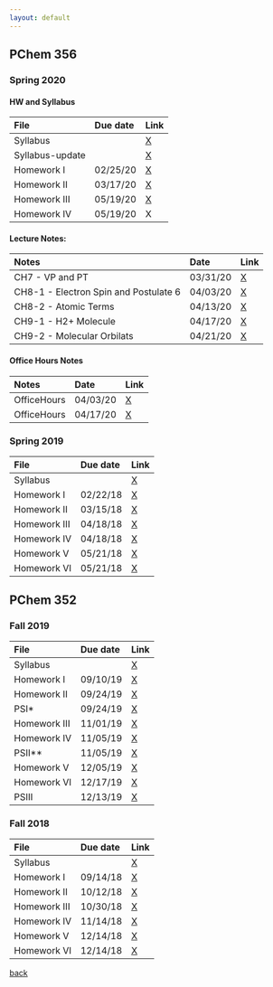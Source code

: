 ```yaml
---
layout: default
---
```


## PChem 356

### Spring 2020

#### HW and Syllabus

| File         | Due date          | Link  | 
|:-------------|:------------------|:------|
| Syllabus     |                   | [X](./assets/Courses/PChem_356_S20/Syllabus.pdf)    |
| Syllabus-update     |            | [X](./assets/Courses/PChem_356_S20/Syllabus-update.pdf)    |
| Homework I   | 02/25/20          | [X](./assets/Courses/PChem_356_S20/HW1.pdf)         |    
| Homework II  | 03/17/20          | [X](./assets/Courses/PChem_356_S20/HW2.pdf)         |
| Homework III | 05/19/20          | [X](./assets/Courses/PChem_356_S20/HW3.pdf)         |           |
| Homework IV  | 05/19/20          | X           |


#### Lecture Notes:


| Notes        | Date              | Link  | 
|:-------------|:------------------|:------|
| CH7 -   VP and PT                                     | 03/31/20   | [X](./assets/Courses/PChem_356_S20/CH7-notes.pdf)    |
| CH8-1 - Electron Spin and Postulate 6                 | 04/03/20   | [X](./assets/Courses/PChem_356_S20/CH8-1-notes.pdf)    |
| CH8-2 - Atomic Terms                                  | 04/13/20   | [X](./assets/Courses/PChem_356_S20/CH8-2-notes.pdf)    |
| CH9-1 - H2+ Molecule                                  | 04/17/20   | [X](./assets/Courses/PChem_356_S20/CH9-1-notes.pdf)    |
| CH9-2 - Molecular Orbilats                            | 04/21/20   | [X](./assets/Courses/PChem_356_S20/CH9-2-notes.pdf)    |

#### Office Hours Notes

| Notes        | Date              | Link  | 
|:-------------|:------------------|:------|
| OfficeHours          |    04/03/20       | [X](./assets/Courses/PChem_356_S20/OH-1.pdf)    |
| OfficeHours          |    04/17/20       | [X](./assets/Courses/PChem_356_S20/OH-2.pdf)    |

### Spring 2019

| File         | Due date          | Link  | 
|:-------------|:------------------|:------|
| Syllabus     |                   | [X](./assets/Courses/PChem_356_S19/Syllabus.pdf)      |
| Homework I   | 02/22/18          | [X](./assets/Courses/PChem_356_S19/HW1.pdf)     |
| Homework II  | 03/15/18          | [X](./assets/Courses/PChem_356_S19/HW2.pdf)     |
| Homework III | 04/18/18          | [X](./assets/Courses/PChem_356_S19/HW3.pdf)     |
| Homework IV  | 04/18/18          | [X](./assets/Courses/PChem_356_S19/HW4.pdf)   |
| Homework V   | 05/21/18          | [X](./assets/Courses/PChem_356_S19/HW5.pdf)   |
| Homework VI  | 05/21/18          | [X](./assets/Courses/PChem_356_S19/HW6.pdf)   |

## PChem 352

### Fall 2019

| File         | Due date          | Link  | 
|:-------------|:------------------|:------|
| Syllabus     |                   | [X](./assets/Courses/PChem_352_F19/Syllabus.pdf)      |
| Homework I   | 09/10/19          | [X](./assets/Courses/PChem_352_F19/HW1.pdf)           |    
| Homework II  | 09/24/19          | [X](./assets/Courses/PChem_352_F19/HW2.pdf)           |
| PSI\*        | 09/24/19          | [X](./assets/Courses/PChem_352_F19/PS1.pdf)           |
| Homework III | 11/01/19          | [X](./assets/Courses/PChem_352_F19/HW3.pdf)           |
| Homework IV  | 11/05/19          | [X](./assets/Courses/PChem_352_F19/HW4.pdf)           |
| PSII\*\*     | 11/05/19          | [X](./assets/Courses/PChem_352_F19/PS2.pdf)           |
| Homework V   | 12/05/19          | [X](./assets/Courses/PChem_352_F19/HW5.pdf)           |
| Homework VI  | 12/17/19          | [X](./assets/Courses/PChem_352_F19/HW6.pdf)           |
| PSIII        | 12/13/19          | [X](./assets/Courses/PChem_352_F19/PS3.pdf)           |


### Fall 2018

| File         | Due date          | Link  | 
|:-------------|:------------------|:------|
| Syllabus     |                   | [X](./assets/Courses/PChem_352_F18/Syllabus.pdf)      |
| Homework I   | 09/14/18          | [X](./assets/Courses/PChem_352_F18/HW1.pdf)     |
| Homework II  | 10/12/18          | [X](./assets/Courses/PChem_352_F18/HW2.pdf)     |
| Homework III | 10/30/18          | [X](./assets/Courses/PChem_352_F18/HW3.pdf)     |
| Homework IV  | 11/14/18          | [X](./assets/Courses/PChem_352_F18/HW4.pdf)   |
| Homework V   | 12/14/18          | [X](./assets/Courses/PChem_352_F18/HW5.pdf)   |
| Homework VI  | 12/14/18          | [X](./assets/Courses/PChem_352_F18/HW6.pdf)   |

[back](./)
